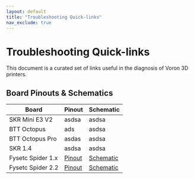 ```yaml
---
layout: default
title: "Troubleshooting Quick-links"
nav_exclude: true
---
```

# Troubleshooting Quick-links
This document is a curated set of links useful in the diagnosis of Voron 3D printers.


## Board Pinouts & Schematics

Board | Pinout | Schematic
--- | --- | ---
SKR Mini E3 V2 | asdsa | asdsa 
BTT Octopus | ads | asdsa 
BTT Octopus Pro | asdas | asdsa 
SKR 1.4 | asdsa | asdsa 
Fysetc Spider 1.x | [Pinout](https://github.com/FYSETC/FYSETC-SPIDER/blob/main/images/Spider_V1.0_Pinout.jpg) | [Schematic](https://github.com/FYSETC/FYSETC-SPIDER/blob/main/hardware/Spider%20V1.0C%20SCH.pdf) 
Fysetc Spider 2.2 | [Pinout](https://github.com/FYSETC/FYSETC-SPIDER/blob/main/images/Spider_V2.2_Pinout.jpg) | [Schematic](https://github.com/FYSETC/FYSETC-SPIDER/blob/main/hardware/Spider%20V2.2%20SCH.pdf)
